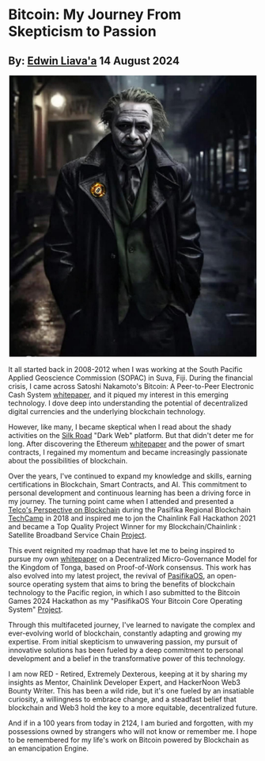 # Bitcoin: My Journey From Skepticism to Passion
## By: [Edwin Liava'a](https://github.com/EdwinLiavaa) 14 August 2024

<p align="center">
 <img width="500" src="https://github.com/EdwinLiavaa/liavaa.space/blob/main/blog/20240814/pic.png">
</p>

It all started back in 2008-2012 when I was working at the South Pacific Applied Geoscience Commission (SOPAC) in Suva, Fiji. During the financial crisis, I came across Satoshi Nakamoto's Bitcoin: A Peer-to-Peer Electronic Cash System [whitepaper](https://bitcoin.org/en/bitcoin-paper), and it piqued my interest in this emerging technology. I dove deep into understanding the potential of decentralized digital currencies and the underlying blockchain technology.

However, like many, I became skeptical when I read about the shady activities on the [Silk Road](https://bitcoinmagazine.com/culture/the-long-and-winding-story-of-silk-road-bitcoins-earliest-major-application) "Dark Web" platform. But that didn't deter me for long. After discovering the Ethereum [whitepaper](https://ethereum.org/en/whitepaper/) and the power of smart contracts, I regained my momentum and became increasingly passionate about the possibilities of blockchain.

Over the years, I've continued to expand my knowledge and skills, earning certifications in Blockchain, Smart Contracts, and AI. This commitment to personal development and continuous learning has been a driving force in my journey. The turning point came when I attended and presented a [Telco's Perspective on Blockchain](https://www.traseable.com/wp-content/uploads/2018/04/telco-perspective-edwin-liavaa.pdf) during the Pasifika Regional Blockchain [TechCamp](https://www.traseable.com/news/regional-blockchain-techcamp-2018/) in 2018 and inspired me to jon the Chainlink Fall Hackathon 2021
and became a Top Quality Project Winner for my Blockchain/Chainlink : Satellite Broadband Service Chain [Project](https://devpost.com/software/blockchain-chainlink-satellite-broadband-supply-chain).

This event reignited my roadmap that have let me to being inspired to pursue my own [whitepaper](https://www.researchgate.net/publication/380904006_Decentralized_Micro-Governance_Model_for_the_Kingdom_of_Tonga_Based_on_Proof-of-Work_Consensus) on a Decentralized Micro-Governance Model for the Kingdom of Tonga, based on Proof-of-Work consensus. This work has also evolved into my latest project, the revival of [PasifikaOS](https://github.com/EdwinLiavaa/pasifikaos), an open-source operating system that aims to bring the benefits of blockchain technology to the Pacific region, in which I aso submitted to the Bitcoin Games 2024 Hackathon as my "PasifikaOS Your Bitcoin Core Operating System" [Project](https://devpost.com/software/pasifikaos-iy8h2m).

Through this multifaceted journey, I've learned to navigate the complex and ever-evolving world of blockchain, constantly adapting and growing my expertise. From initial skepticism to unwavering passion, my pursuit of innovative solutions has been fueled by a deep commitment to personal development and a belief in the transformative power of this technology. 

I am now RED - Retired, Extremely Dexterous, keeping at it by sharing my insights as Mentor, Chainlink Developer Expert, and HackerNoon Web3 Bounty Writer. This has been a wild ride, but it's one fueled by an insatiable curiosity, a willingness to embrace change, and a steadfast belief that blockchain and Web3 hold the key to a more equitable, decentralized future.

And if in a 100 years from today in 2124, I am buried and forgotten, with my possessions owned by strangers who will not know or remember me. I hope to be remembered for my life's work on Bitcoin powered by Blockchain as an emancipation Engine.